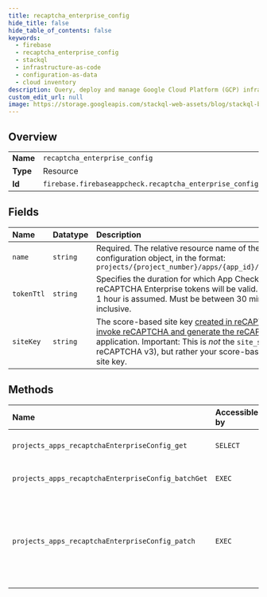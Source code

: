 ```yaml
---
title: recaptcha_enterprise_config
hide_title: false
hide_table_of_contents: false
keywords:
  - firebase
  - recaptcha_enterprise_config
  - stackql
  - infrastructure-as-code
  - configuration-as-data
  - cloud inventory
description: Query, deploy and manage Google Cloud Platform (GCP) infrastructure and resources using SQL
custom_edit_url: null
image: https://storage.googleapis.com/stackql-web-assets/blog/stackql-blog-post-featured-image.png
---
```

  
    

## Overview
<table><tbody>
<tr><td><b>Name</b></td><td><code>recaptcha_enterprise_config</code></td></tr>
<tr><td><b>Type</b></td><td>Resource</td></tr>
<tr><td><b>Id</b></td><td><code>firebase.firebaseappcheck.recaptcha_enterprise_config</code></td></tr>
</tbody></table>

## Fields
| Name | Datatype | Description |
|:-----|:---------|:------------|
| `name` | `string` | Required. The relative resource name of the reCAPTCHA Enterprise configuration object, in the format: ``` projects/{project_number}/apps/{app_id}/recaptchaEnterpriseConfig ``` |
| `tokenTtl` | `string` | Specifies the duration for which App Check tokens exchanged from reCAPTCHA Enterprise tokens will be valid. If unset, a default value of 1 hour is assumed. Must be between 30 minutes and 7 days, inclusive. |
| `siteKey` | `string` | The score-based site key [created in reCAPTCHA Enterprise](https://cloud.google.com/recaptcha-enterprise/docs/create-key#creating_a_site_key) used to [invoke reCAPTCHA and generate the reCAPTCHA tokens](https://cloud.google.com/recaptcha-enterprise/docs/instrument-web-pages) for your application. Important: This is *not* the `site_secret` (as it is in reCAPTCHA v3), but rather your score-based reCAPTCHA Enterprise site key. |
## Methods
| Name | Accessible by | Required Params | Description |
|:-----|:--------------|:----------------|:------------|
| `projects_apps_recaptchaEnterpriseConfig_get` | `SELECT` | `name` | Gets the RecaptchaEnterpriseConfig for the specified app. |
| `projects_apps_recaptchaEnterpriseConfig_batchGet` | `EXEC` | `parent` | Atomically gets the RecaptchaEnterpriseConfigs for the specified list of apps. |
| `projects_apps_recaptchaEnterpriseConfig_patch` | `EXEC` | `name` | Updates the RecaptchaEnterpriseConfig for the specified app. While this configuration is incomplete or invalid, the app will be unable to exchange reCAPTCHA Enterprise tokens for App Check tokens. |
